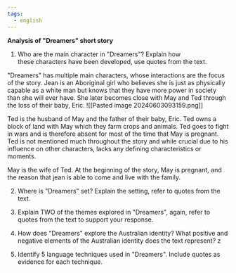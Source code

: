 ```yaml
---
tags:
  - english
---
```

**Analysis of "Dreamers" short story**

1. Who are the main character in "Dreamers"? Explain how these characters have been developed, use quotes from the text.

"Dreamers" has multiple main characters, whose interactions are the focus of the story.  Jean is an Aboriginal girl who believes she is just as physically capable as a white man but knows that they have more power in society than she will ever have. She later becomes close with May and Ted through the loss of their baby, Eric. 
![[Pasted image 20240603093159.png]]

Ted is the husband of May and the father of their baby, Eric. Ted owns a block of land with May which they farm crops and animals. Ted goes to fight in wars and is therefore absent for most of the time that May is pregnant. Ted is not mentioned much throughout the story and while crucial due to his influence on other characters, lacks any defining characteristics or moments. 

May is the wife of Ted. At the beginning of the story, May is pregnant, and the reason that jean is able to come and live with the family. 

2. Where is "Dreamers" set? Explain the setting, refer to quotes from the text.


3. Explain TWO of the themes explored in "Dreamers", again, refer to quotes from the text to support your response.


4. How does "Dreamers" explore the Australian identity? What positive and negative elements of the Australian identity does the text represent?
z

5. Identify 5 language techniques used in "Dreamers". Include quotes as evidence for each technique.